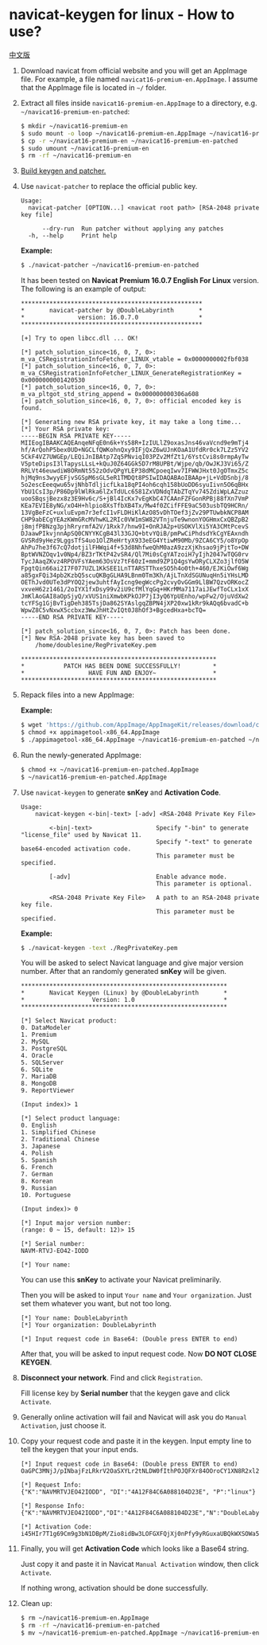 # navicat-keygen for linux - How to use?

[中文版](how-to-use.zh-CN.md)

1. Download navicat from official website and you will get an AppImage file. For example, a file named `navicat16-premium-en.AppImage`. I assume that the AppImage file is located in `~/` folder.

2. Extract all files inside `navicat16-premium-en.AppImage` to a directory, e.g. `~/navicat16-premium-en-patched`:

   ```bash
   $ mkdir ~/navicat16-premium-en
   $ sudo mount -o loop ~/navicat16-premium-en.AppImage ~/navicat16-premium-en
   $ cp -r ~/navicat16-premium-en ~/navicat16-premium-en-patched
   $ sudo umount ~/navicat16-premium-en
   $ rm -rf ~/navicat16-premium-en
   ```

3. [Build keygen and patcher.](how-to-build.md)

4. Use `navicat-patcher` to replace the official public key.

   ```
   Usage:
     navicat-patcher [OPTION...] <navicat root path> [RSA-2048 private key file]
   
         --dry-run  Run patcher without applying any patches
     -h, --help     Print help
   ```

   __Example:__

   ```bash
   $ ./navicat-patcher ~/navicat16-premium-en-patched
   ```

   It has been tested on __Navicat Premium 16.0.7 English For Linux__ version. The following is an example of output:

   ```
   ***************************************************
   *       navicat-patcher by @DoubleLabyrinth       *
   *               version: 16.0.7.0                 *
   ***************************************************
   
   [+] Try to open libcc.dll ... OK!
   
   [*] patch_solution_since<16, 0, 7, 0>: m_va_CSRegistrationInfoFetcher_LINUX_vtable = 0x0000000002fbf038
   [*] patch_solution_since<16, 0, 7, 0>: m_va_CSRegistrationInfoFetcher_LINUX_GenerateRegistrationKey = 0x0000000001420530
   [*] patch_solution_since<16, 0, 7, 0>: m_va_pltgot_std_string_append = 0x000000000306a608
   [+] patch_solution_since<16, 0, 7, 0>: official encoded key is found.
   
   [*] Generating new RSA private key, it may take a long time...
   [*] Your RSA private key:
   -----BEGIN RSA PRIVATE KEY-----
   MIIEogIBAAKCAQEAnqeNFqE0n6k+Ys58R+IzIULlZ9oxasJns46vaVcnd9e9mTj4
   hf/ArQohP5bex0UD+NGCLfQWKohnQxy9IFjQxZ6wUJnKOaA1UfdRr0ck7LZz5YV2
   5CkF4VZ7UWGEp/LEQiJnIBAtp7Zq5PNviqI03PZv2MfZt1/6YstCvi8s0rmpAyTw
   V5pteDipsI3lTapysLLsL+kQuJ0Z64GGk5D7rM8UPBt/Wjpe/qb/OwJKJ3Vi65/Z
   RRLVt46euwdiW8ORmNt552zOdvQPgYLEP38dMCpoeqIwv7IFWWJHxt0JgOTmxZ5c
   hjMq9ns3wyyEFjvSGSpM6sGL5eR1TMDQt8PSIwIDAQABAoIBAAp+jL+VdDSnbj/8
   5o2escEeeqwu65vjNhbTdljicfLka18qPI4oh6cqh158bUoDD6syuIivn5O6qBHx
   YbU1CsI3p/P86Dp9lWlRka6lZxTdULc6581ZxVDNdqTAbZTqYv745ZdiWpLAZzuz
   uooSBqsjBezx8z3E9Hv6c/S+jBl4IcKx7vEgKbC47CAAnFZFGonRPBj88fXn7VmP
   KEa7EVIE8yNG/xO4H+hlpio8XsTfbXB4Tx/Mw4f0ZCifFFE9aC503usbTQ9HCRn/
   13VgBeFzC+uxluEvpm7r3efcI1vFLDHiKlAzO85vDhTOef3jZv29PTUwbkNCP8AM
   CHP9abECgYEAzKWmGRcMVhwKL2RIc0VW1mSW82VTnjuTe9wnonYOGHmxCxQBZpB2
   j8mjfPBNzg3pjhRryrmfA2V/1Rxk7/hnw9I+OnRJA2p+USOKVlXi5YA3CMtPcevS
   DJaawPIkvjnnApSQ0CNYYKCgB43l33GJQ+btvYQiB/pmPwCiPhdsdYkCgYEAxndh
   GVSRd9yHez9LggsTfS4uo1OlZReHrtyX933eEG4YtiwM90Mb/9ZCA6CY5/o8YpOp
   AhPu7he3f67cQ7dotjilFHWqi4f+53d8NhfweQhM0azA9zzXjKhsao9jPjtTo+DW
   BptWVNZOqv1v0Np4/BZ3rTKtP42vSR4/Ql7Mi0sCgYATzoiH7yIjh2047wTQG0rv
   TycJAaqZKvz4RPOVFsYAem63OsVz7tF60zI+mmd9ZP1Q4gsYwORyCLXZo3jlfO5W
   FpgtQin66ai2I7F077UZL1KkSEE1LnTTARSTThxeSO5h4o0th+460/EJKiOwf6Wg
   a85gxFQi34pb2KzbQ5scuQKBgGLHA9LBnm0Tm3Kh/AjLTnXdSGUNuqHn5iYHsLMD
   OEThJvd0UTe3dPYOQ2jew3uhtfAyIcng9egWccPg2cvyOvGGm9LlBW7QzvORKocZ
   vxveH62z1461/2oIYX1fxDsy99v2iU9cfMlYqGq+HKrMMa7117aiJEwfToCLx1xX
   JmKlAoGAI8aOpSjyQ/xVUS1niXmwbKPkOJP7jI3yQ6YpUEnho/wpFw2/OjuVdXw2
   tcYFSg1GjBvTigDeh385TsjDa862SYAslgqZBPN4jXP20xw1kRr9kAQq6bvadC+b
   WpwZ8C5vNxwX5ccbxz3WwJhHtZvIQt0J8hOf3+BgcedHxa+bcTQ=
   -----END RSA PRIVATE KEY-----
   
   [*] patch_solution_since<16, 0, 7, 0>: Patch has been done.
   [*] New RSA-2048 private key has been saved to
       /home/doublesine/RegPrivateKey.pem

   *******************************************************
   *           PATCH HAS BEEN DONE SUCCESSFULLY!         *
   *                  HAVE FUN AND ENJOY~                *
   *******************************************************
   ```

5. Repack files into a new AppImage:

   __Example:__

   ```bash
   $ wget 'https://github.com/AppImage/AppImageKit/releases/download/continuous/appimagetool-x86_64.AppImage'
   $ chmod +x appimagetool-x86_64.AppImage
   $ ./appimagetool-x86_64.AppImage ~/navicat16-premium-en-patched ~/navicat16-premium-en-patched.AppImage
   ```

6. Run the newly-generated AppImage:

   ```bash
   $ chmod +x ~/navicat16-premium-en-patched.AppImage
   $ ~/navicat16-premium-en-patched.AppImage
   ```

7. Use `navicat-keygen` to generate __snKey__ and __Activation Code__.

   ```
   Usage:
       navicat-keygen <-bin|-text> [-adv] <RSA-2048 Private Key File>

           <-bin|-text>                  Specify "-bin" to generate "license_file" used by Navicat 11.
                                         Specify "-text" to generate base64-encoded activation code.
                                         This parameter must be specified.

           [-adv]                        Enable advance mode.
                                         This parameter is optional.

           <RSA-2048 Private Key File>   A path to an RSA-2048 private key file.
                                         This parameter must be specified.
   ```

   __Example:__

   ```bash
   $ ./navicat-keygen -text ./RegPrivateKey.pem
   ```

   You will be asked to select Navicat language and give major version number. After that an randomly generated __snKey__ will be given.

   ```
   **********************************************************
   *       Navicat Keygen (Linux) by @DoubleLabyrinth       *
   *                   Version: 1.0                         *
   **********************************************************

   [*] Select Navicat product:
   0. DataModeler
   1. Premium
   2. MySQL
   3. PostgreSQL
   4. Oracle
   5. SQLServer
   6. SQLite
   7. MariaDB
   8. MongoDB
   9. ReportViewer

   (Input index)> 1

   [*] Select product language:
   0. English
   1. Simplified Chinese
   2. Traditional Chinese
   3. Japanese
   4. Polish
   5. Spanish
   6. French
   7. German
   8. Korean
   9. Russian
   10. Portuguese

   (Input index)> 0

   [*] Input major version number:
   (range: 0 ~ 15, default: 12)> 15

   [*] Serial number:
   NAVM-RTVJ-EO42-IODD

   [*] Your name:
   ```

   You can use this __snKey__ to activate your Navicat preliminarily.

   Then you will be asked to input `Your name` and `Your organization`. Just set them whatever you want, but not too long.

   ```console
   [*] Your name: DoubleLabyrinth
   [*] Your organization: DoubleLabyrinth

   [*] Input request code in Base64: (Double press ENTER to end)
   ```

   After that, you will be asked to input request code. Now __DO NOT CLOSE KEYGEN__.

8. __Disconnect your network__. Find and click `Registration`.

   Fill license key by __Serial number__ that the keygen gave and click `Activate`.

9. Generally online activation will fail and Navicat will ask you do `Manual Activation`, just choose it.

10. Copy your request code and paste it in the keygen. Input empty line to tell the keygen that your input ends.

    ```console
    [*] Input request code in Base64: (Double press ENTER to end)
    OaGPC3MNjJ/pINbajFzLRkrV2OaSXYLr2tNLDW0fIthPOJQFXr84OOroCY1XN8R2xl2j7epZ182PL6q+BRaSC6hnHev/cZwhq/4LFNcLu0T0D/QUhEEBJl4QzFr8TlFSYI1qhWGLIxkGZggA8vMLMb/sLHYn9QebBigvleP9dNCS4sO82bilFrKFUtq3ch8r7V3mbcbXJCfLhXgrHRvT2FV/s1BFuZzuWZUujxlp37U6Y2PFD8fQgsgBUwrxYbF0XxnXKbCmvtgh2yaB3w9YnQLoDiipKp7io1IxEFMYHCpjmfTGk4WU01mSbdi2OS/wm9pq2Y62xvwawsq1WQJoMg==

    [*] Request Info:
    {"K":"NAVMRTVJEO42IODD", "DI":"4A12F84C6A088104D23E", "P":"linux"}

    [*] Response Info:
    {"K":"NAVMRTVJEO42IODD","DI":"4A12F84C6A088104D23E","N":"DoubleLabyrinth","O":"DoubleLabyrinth","T":1575543648}

    [*] Activation Code:
    i45HIr7T1g69Cm9g3bN1DBpM/Zio8idBw3LOFGXFQjXj0nPfy9yRGuxaUBQkWXSOWa5EAv7S9Z1sljlkZP6cKdfDGYsBb/4N1W5Oj1qogzNtRo5LGwKe9Re3zPY3SO8RXACfpNaKjdjpoOQa9GjQ/igDVH8r1k+Oc7nEnRPZBm0w9aJIM9kS42lbjynVuOJMZIotZbk1NloCodNyRQw3vEEP7kq6bRZsQFp2qF/mr+hIPH8lo/WF3hh+2NivdrzmrKKhPnoqSgSsEttL9a6ueGOP7Io3j2lAFqb9hEj1uC3tPRpYcBpTZX7GAloAENSasFwMdBIdszifDrRW42wzXw==
    ```

11. Finally, you will get __Activation Code__ which looks like a Base64 string.

    Just copy it and paste it in Navicat `Manual Activation` window, then click `Activate`.

    If nothing wrong, activation should be done successfully.

12. Clean up:

    ```bash
    $ rm ~/navicat16-premium-en.AppImage
    $ rm -rf ~/navicat16-premium-en-patched
    $ mv ~/navicat16-premium-en-patched.AppImage ~/navicat16-premium-en.AppImage
    ```
